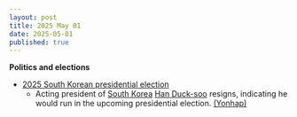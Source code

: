 ```yaml
---
layout: post
title: 2025 May 01
date: 2025-05-01
published: true
---
```



**Politics and elections**

* [2025 South Korean presidential election](https://en.wikipedia.org/wiki/2025_South_Korean_presidential_election "2025 South Korean presidential election")
  + Acting president of [South Korea](https://en.wikipedia.org/wiki/South_Korea "South Korea") [Han Duck-soo](https://en.wikipedia.org/wiki/Han_Duck-soo "Han Duck-soo") resigns, indicating he would run in the upcoming presidential election. [(Yonhap)](https://en.yna.co.kr/view/AEN20250501005400315)
